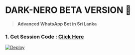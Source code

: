 # DARK-NERO BETA VERSION 🤖

> **Advanced WhatsApp Bot in Sri Lanka**

### 1. Get Session Code : [Click Here](https://darknero.genux.me)

[![Deploy](https://www.herokucdn.com/deploy/button.svg)](https://heroku.com/deploy?template=https://github.com/Lucifer-DEX/DARK-NERO/)

